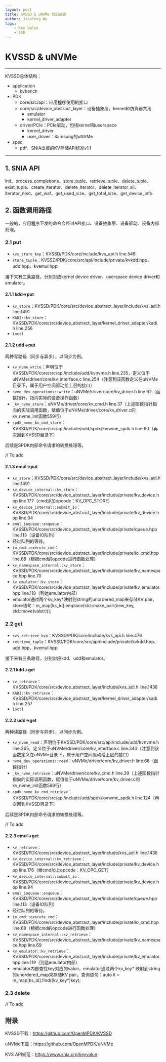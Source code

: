 ```yaml
---
layout: post
title: KVSSD & uNVMe 代码阅读
author: Jianfeng Wu
tags:
    - Key Value
    - SSD
---
```


# KVSSD & uNVMe
---
KVSSD总体结构：
- application
    - kvbench
- PDK
    - core/src/api：应用程序使用的接口
    - core/src/device_abstract_layer：设备抽象层，kernel和仿真器共用
        - emulator
        - kernel_driver_adapter
    - driver/PCIe：PCIe驱动，包括kernel和userspace
        - kernel_driver
        - user_driver：Samsung的uNVMe
- spec
    - pdf，SNIA出版的KV存储API标准v1.1
---
## 1. SNIA API

init、process_completions、store_tuple、retrieve_tuple、delete_tuple、exist_tuple、create_iterator、delete_iterator、delete_iterator_all、iterator_next、get_waf、get_used_size、get_total_size、get_device_info

## 2. 函数调用路径

一般的，应用程序下发的命令会经过API接口、设备抽象层、设备驱动、设备内部处理。

### 2.1 put

- `kvs_store_kvp`：KVSSD/PDK/core/include/kvs_api.h line.546
- `store_tuple`：KVSSD/PDK/core/src/api/include/private/kvkdd.hpp、udd.hpp、kvemul.hpp

接下来有三条路径，分别对应kernel device driver、userspace device driver和emulator。

#### 2.1.1 kdd->put

- `kv_store`：KVSSD/PDK/core/src/device_abstract_layer/include/kvs_adi.h line.1491
- `KADI::kv_store`：KVSSD/PDK/core/src/device_abstract_layer/kernel_driver_adapter/kadi.h line.256
- `ioctl`

#### 2.1.2 udd->put

两种写路径（同步与异步），以同步为例。
- `kv_nvme_write`：声明位于KVSSD/PDK/core/src/api/include/udd/kvnvme.h line.235，定义位于uNVMe/driver/core/kv_interface.c line.254（注意到该函数定义在uNVMe目录下，属于用户空间驱动给上层的接口）
- `nvme_dev_operations::write`：uNVMe/driver/core/kv_driver.h line.62（函数指针，指向实际的设备操作函数）
- `_kv_nvme_store`：uNVMe/driver/core/kv_cmd.h line.37（上述函数指针指向的实际调用函数，赋值位于uNVMe/driver/core/kv_driver.c的kv_nvme_init函数559行）
- `spdk_nvme_kv_cmd_store`：KVSSD/PDK/core/src/api/include/udd/spdk/kvnvme_spdk.h line.90（再次回到KVSSD目录下）

后续是SPDK内部命令请求的转换处理等。

// To add

#### 2.1.3 emul->put

- `kv_store`：KVSSD/PDK/core/src/device_abstract_layer/include/kvs_adi.h line.1491
- `kv_device_internal::kv_store`：KVSSD/PDK/core/src/device_abstract_layer/include/private/kv_device.hpp line.177（cmd添加opcode：KV_OPC_STORE）
- `kv_device_internal::submit_io`：KVSSD/PDK/core/src/device_abstract_layer/include/private/kv_device.hpp line.94
- `emul_ioqueue::enqueue`：KVSSD/PDK/core/src/device_abstract_layer/include/private/queue.hpp line.113（设备IO队列）
- 经过队列的等待。
- `io_cmd::execute_cmd`：KVSSD/PDK/core/src/device_abstract_layer/include/private/io_cmd.hpp line.68（根据cmd的opcode进行函数处理）
- `kv_namespace_internal::kv_store`：KVSSD/PDK/core/src/device_abstract_layer/include/private/kv_namespace.hpp line.70
- `kv_emulator::kv_store`：KVSSD/PDK/core/src/device_abstract_layer/include/private/kv_emulator.hpp line.118（到达emulator内部）
- emulator通过两个kv_key*映射到string的unordered_map来存储KV pair。store语句：m_map[ks_id].emplace(std::make_pair(new_key, std::move(valstr)));

### 2.2 get

- `kvs_retrieve_kvp`：KVSSD/PDK/core/include/kvs_api.h line.476
- `retrieve_tuple`：KVSSD/PDK/core/src/api/include/private/kvkdd.hpp、udd.hpp、kvemul.hpp

接下来有三条路径，分别对应kdd、udd和emulator。

#### 2.2.1 kdd->get

- `kv_retrieve`：KVSSD/PDK/core/src/device_abstract_layer/include/kvs_adi.h line.1438
- `KADI::kv_retrieve`：KVSSD/PDK/core/src/device_abstract_layer/kernel_driver_adapter/kadi.h line.257
- `ioctl`

#### 2.2.2 udd->get

两种读路径（同步与异步），以同步为例。
- `kv_nvme_read`：声明位于KVSSD/PDK/core/src/api/include/udd/kvnvme.h line.265，定义位于uNVMe/driver/core/kv_interface.c line.340（注意到该函数定义在uNVMe目录下，属于用户空间驱动给上层的接口）
- `nvme_dev_operations::read`：uNVMe/driver/core/kv_driver.h line.66（函数指针）
- `_kv_nvme_retrieve`：uNVMe/driver/core/kv_cmd.h line.39（上述函数指针指向的实际调用函数，赋值位于uNVMe/driver/core/kv_driver.c的kv_nvme_init函数560行）
- `spdk_nvme_kv_cmd_retrieve`：KVSSD/PDK/core/src/api/include/udd/spdk/kvnvme_spdk.h line.124（再次回到KVSSD目录下）

后续是SPDK内部命令请求的转换处理等。

// To add

#### 2.2.3 emul->get

- `kv_retrieve`：KVSSD/PDK/core/src/device_abstract_layer/include/kvs_adi.h line.1438
- `kv_device_internal::kv_retrieve`：KVSSD/PDK/core/src/device_abstract_layer/include/private/kv_device.hpp line.176（给cmd加上opcode：KV_OPC_GET）
- `kv_device_internal::submit_io`：KVSSD/PDK/core/src/device_abstract_layer/include/private/kv_device.hpp line.94
- `emul_ioqueue::enqueue`：KVSSD/PDK/core/src/device_abstract_layer/include/private/queue.hpp line.113（设备IO队列）
- 经过队列的等待。
- `io_cmd::execute_cmd`：KVSSD/PDK/core/src/device_abstract_layer/include/private/io_cmd.hpp line.68（根据cmd的opcode进行函数处理）
- `kv_namespace_internal::kv_retrieve`：KVSSD/PDK/core/src/device_abstract_layer/include/private/kv_namespace.hpp line.69
- `kv_emulator::kv_retrieve`：KVSSD/PDK/core/src/device_abstract_layer/include/private/kv_emulator.hpp line.119（到达emulator内部）
- emulator内部查找key对应的value，emulator通过两个kv_key* 映射到string的unordered_map来存储KV pair。查询语句：auto it = m_map[ks_id].find((kv_key*)key);

### 2.3 delete

// To add

## 附录

KVSSD下载：https://github.com/OpenMPDK/KVSSD

uNVMe下载：https://github.com/OpenMPDK/uNVMe

KVS API规范：https://www.snia.org/keyvalue